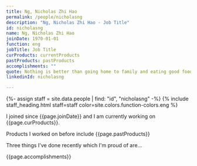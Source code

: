 ```yaml
---
title: Ng, Nicholas Zhi Hao
permalink: /people/nicholasng
description: "Ng, Nicholas Zhi Hao - Job Title"
id: nicholasng
name: Ng, Nicholas Zhi Hao
joinDate: 1970-01-01
function: eng
jobTitle: Job Title
curProducts: currentProducts
pastProducts: pastProducts
accomplishments: ""
quote: Nothing is better than going home to family and eating good food and relaxing
linkedinId: nicholasng

---
```


{%- assign staff = site.data.people | find: "id", "nicholasng" -%}
{% include staff_heading.html staff=staff color=site.colors.function-colors.eng %}

<p>I joined since {{page.joinDate}} and I am currently working on {{page.curProducts}}.</p>

<p>Products I worked on before include {{page.pastProducts}}</p>

<p>Three things I've done recently which I'm proud of are...</p>
{{page.accomplishments}}
